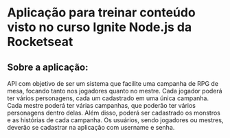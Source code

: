 # Aplicação para treinar conteúdo visto no curso Ignite Node.js da Rocketseat

## Sobre a aplicação:
API com objetivo de ser um sistema que facilite uma campanha de RPG de mesa, focando tanto nos jogadores quanto no mestre.
Cada jogador poderá ter vários personagens, cada um cadastrado em uma única campanha.
Cada mestre poderá ter várias campanhas, que poderão ter vários personagens dentro delas. Além disso, poderá ser cadastrado os monstros e as histórias de cada campanha.
Os usuários, sendo jogadores ou mestres, deverão se cadastrar na aplicação com username e senha.